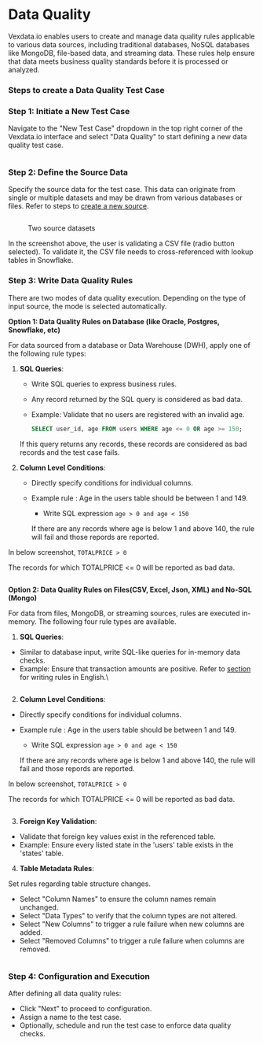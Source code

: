 # Data Quality

Vexdata.io enables users to create and manage data quality rules applicable to various data sources, including traditional databases, NoSQL databases like MongoDB, file-based data, and streaming data. These rules help ensure that data meets business quality standards before it is processed or analyzed.

### Steps to create a Data Quality Test Case

### Step 1: Initiate a New Test Case

Navigate to the "New Test Case" dropdown in the top right corner of the Vexdata.io interface and select "Data Quality" to start defining a new data quality test case.



<figure><img src="../../../.gitbook/assets/Screenshot 2024-05-08 at 5.34.05 PM.png" alt=""><figcaption></figcaption></figure>

### Step 2: Define the Source Data

Specify the source data for the test case. This data can originate from single or multiple datasets and may be drawn from various databases or files. Refer to steps to [create a new source](input-data-source/).



<figure><img src="../../../.gitbook/assets/Screenshot 2024-05-08 at 5.35.35 PM.png" alt=""><figcaption><p>Two source datasets</p></figcaption></figure>

In the screenshot above, the user is validating a CSV file (radio button selected). To validate it, the CSV file needs to cross-referenced with lookup tables in Snowflake.

### Step 3: Write Data Quality Rules

There are two modes of data quality execution. Depending on the type of input source, the mode is selected automatically.&#x20;

**Option 1: Data Quality Rules on Database (like Oracle, Postgres, Snowflake, etc)**

For data sourced from a database or Data Warehouse (DWH), apply one of the following rule types:

1.  **SQL Queries**:

    * Write SQL queries to express business rules.
    * Any record returned by the SQL query is considered as bad data.
    *   Example: Validate that no users are registered with an invalid age.

        ```sql
        SELECT user_id, age FROM users WHERE age <= 0 OR age >= 150;
        ```

    If this query returns any records, these records are considered as bad records and the test case fails.
2. **Column Level Conditions**:
   * Directly specify conditions for individual columns.
   *   Example rule : Age in the users table should be between 1 and 149.

       * Write SQL expression    `age > 0 and age < 150`

       If there are any records where age is below 1 and above 140, the rule will fail and those repords are reported.

In below screenshot, `TOTALPRICE > 0`&#x20;

The records for which TOTALPRICE <= 0 will be reported as bad data.

<figure><img src="../../../.gitbook/assets/Screenshot 2024-05-08 at 6.19.45 PM.png" alt=""><figcaption></figcaption></figure>

**Option 2: Data Quality Rules on Files(CSV, Excel, Json, XML) and No-SQL (Mongo)**

For data from files, MongoDB, or streaming sources, rules are executed in-memory. The following four rule types are available.



1. **SQL Queries**:

* Similar to database input, write SQL-like queries for in-memory data checks.
* Example: Ensure that transaction amounts are positive. Refer to [section](data-quality/sql-test-cases.md) for writing rules in English.\




<figure><img src="../../../.gitbook/assets/Screenshot 2024-05-08 at 7.24.54 PM.png" alt=""><figcaption></figcaption></figure>

2. **Column Level Conditions**:

* Directly specify conditions for individual columns.
*   Example rule : Age in the users table should be between 1 and 149.

    * Write SQL expression    `age > 0 and age < 150`

    If there are any records where age is below 1 and above 140, the rule will fail and those repords are reported.

In below screenshot, `TOTALPRICE > 0`&#x20;

The records for which TOTALPRICE <= 0 will be reported as bad data.

<figure><img src="../../../.gitbook/assets/Screenshot 2024-05-08 at 6.19.45 PM.png" alt=""><figcaption></figcaption></figure>

3. **Foreign Key Validation**:

* Validate that foreign key values exist in the referenced table.
* Example: Ensure every listed state in the 'users' table exists in the 'states' table.

4. **Table Metadata Rules**:

Set rules regarding table structure changes.

* Select "Column Names" to ensure the column names remain unchanged.
* Select "Data Types" to verify that the column types are not altered.
* Select "New Columns" to trigger a rule failure when new columns are added.
* Select "Removed Columns" to trigger a rule failure when columns are removed.



<figure><img src="../../../.gitbook/assets/Screenshot 2024-05-08 at 6.05.27 PM.png" alt=""><figcaption></figcaption></figure>

### Step 4: Configuration and Execution

After defining all data quality rules:

* Click "Next" to proceed to configuration.
* Assign a name to the test case.
* Optionally, schedule and run the test case to enforce data quality checks.

###











